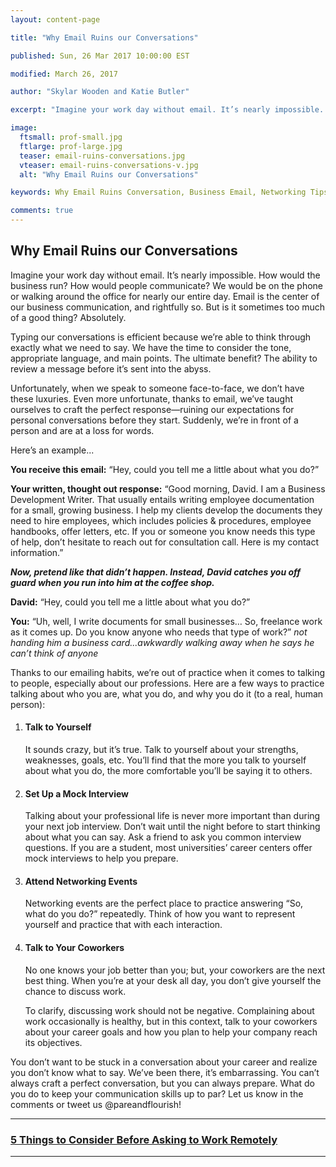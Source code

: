 ```yaml
---
layout: content-page

title: "Why Email Ruins our Conversations"

published: Sun, 26 Mar 2017 10:00:00 EST

modified: March 26, 2017

author: "Skylar Wooden and Katie Butler"

excerpt: "Imagine your work day without email. It’s nearly impossible. How would the business run? How would people communicate? We would be on the phone or walking around the office for nearly our entire day. Email is the center of our business communication, and rightfully so. But is it sometimes too much of a good thing?"

image:
  ftsmall: prof-small.jpg
  ftlarge: prof-large.jpg
  teaser: email-ruins-conversations.jpg
  vteaser: email-ruins-conversations-v.jpg
  alt: "Why Email Ruins our Conversations"

keywords: Why Email Ruins Conversation, Business Email, Networking Tips, Communication Advice

comments: true
---
```


## Why Email Ruins our Conversations

Imagine your work day without email. It’s nearly impossible. How would the business run? How would people communicate? We would be on the phone or walking around the office for nearly our entire day. Email is the center of our business communication, and rightfully so. But is it sometimes too much of a good thing? Absolutely. 

Typing our conversations is efficient because we’re able to think through exactly what we need to say. We have the time to consider the tone, appropriate language, and main points. The ultimate benefit? The ability to review a message before it’s sent into the abyss. 

Unfortunately, when we speak to someone face-to-face, we don’t have these luxuries. Even more unfortunate, thanks to email, we’ve taught ourselves to craft the perfect response—ruining our expectations for personal conversations before they start. Suddenly, we’re in front of a person and are at a loss for words. 

Here’s an example...

<strong>You receive this email:</strong> “Hey, could you tell me a little about what you do?”

<strong>Your written, thought out response:</strong> “Good morning, David. I am a Business Development Writer. That usually entails writing employee documentation for a small, growing business. I help my clients develop the documents they need to hire employees, which includes policies & procedures, employee handbooks, offer letters, etc. If you or someone you know needs this type of help, don’t hesitate to reach out for consultation call. Here is my contact information.”

<strong>*Now, pretend like that didn’t happen. Instead, David catches you off guard when you run into him at the coffee shop.*</strong>

<strong>David:</strong> “Hey, could you tell me a little about what you do?”

<strong>You:</strong> “Uh, well, I write documents for small businesses… So, freelance work as it comes up. Do you know anyone who needs that type of work?” *not handing him a business card...awkwardly walking away when he says he can’t think of anyone*

Thanks to our emailing habits, we’re out of practice when it comes to talking to people, especially about our professions. Here are a few ways to practice talking about who you are, what you do, and why you do it (to a real, human person):

<ol>
	<li>
		<h4>Talk to Yourself</h4>
		<p>It sounds crazy, but it’s true. Talk to yourself about your strengths, weaknesses, goals, etc. You’ll find that the more you talk to yourself about what you do, the more comfortable you’ll be saying it to others.</p>
	</li>
	<li>
		<h4>Set Up a Mock Interview</h4>
		<p>Talking about your professional life is never more important than during your next job interview. Don’t wait until the night before to start thinking about what you can say. Ask a friend to ask you common interview questions. If you are a student, most universities’ career centers offer mock interviews to help you prepare.</p>
	</li>
	<li>
		<h4>Attend Networking Events</h4>
		<p>Networking events are the perfect place to practice answering “So, what do you do?” repeatedly. Think of how you want to represent yourself and practice that with each interaction.</p>
	</li>
	<li>
		<h4>Talk to Your Coworkers</h4>
		<p>No one knows your job better than you; but, your coworkers are the next best thing. When you’re at your desk all day, you don’t give yourself the chance to discuss work.</p>
		<p>To clarify, discussing work should not be negative. Complaining about work occasionally is healthy, but in this context, talk to your coworkers about your career goals and how you plan to help your company reach its objectives.</p>
	</li>
</ol>

You don’t want to be stuck in a conversation about your career and realize you don’t know what to say. We’ve been there, it’s embarrassing. You can’t always craft a perfect conversation, but you can always prepare. What do you do to keep your communication skills up to par? Let us know in the comments or tweet us @pareandflourish!

<hr class="primary">

<div class="row"> <!-- "pagination" -->
	<div class="col-xs-6 paginate">
      <a href="{{site.url}}/5-things-to-consider-before-asking-to-work-remotely/">
        <div class="col-xs-12 arrow"><i class="fa fa-arrow-left" aria-hidden="true"></i></div>
        <div class="col-xs-12 text"><h3>5 Things to Consider Before Asking to Work Remotely</h3></div>	
      </a>
	</div>
	<div class="col-xs-6 paginate">
	</div>
</div> <!-- close "pagination" -->

<hr class="primary">